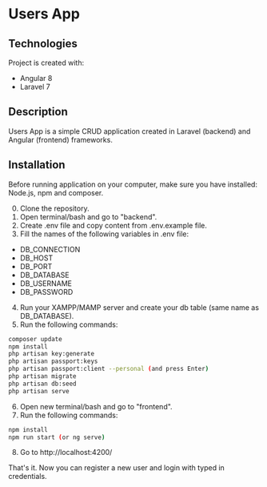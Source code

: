 # Users App

## Technologies

Project is created with:
* Angular 8
* Laravel 7

## Description

Users App is a simple CRUD application created in Laravel (backend) and Angular (frontend) frameworks.

## Installation

Before running application on your computer, make sure you have installed: Node.js, npm and composer.

0. Clone the repository.
1. Open terminal/bash and go to "backend".
2. Create .env file and copy content from .env.example file.
3. Fill the names of the following variables in .env file:
  - DB_CONNECTION
  - DB_HOST
  - DB_PORT
  - DB_DATABASE
  - DB_USERNAME
  - DB_PASSWORD
4. Run your XAMPP/MAMP server and create your db table (same name as DB_DATABASE).
5. Run the following commands:
```bash
composer update
npm install
php artisan key:generate
php artisan passport:keys
php artisan passport:client --personal (and press Enter)
php artisan migrate
php artisan db:seed
php artisan serve
```
6. Open new terminal/bash and go to "frontend".
7. Run the following commands:
```bash
npm install
npm run start (or ng serve)
```
8. Go to http://localhost:4200/

That's it. Now you can register a new user and login with typed in credentials.